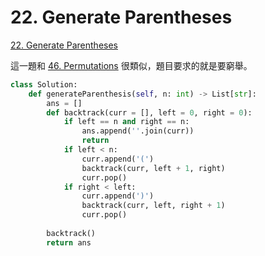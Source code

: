 # 22. Generate Parentheses

[22. Generate Parentheses](https://leetcode.com/problems/generate-parentheses/)

這一題和 [46. Permutations](permutations/) 很類似，題目要求的就是要窮舉。  

```python
class Solution:
    def generateParenthesis(self, n: int) -> List[str]:
        ans = []
        def backtrack(curr = [], left = 0, right = 0):
            if left == n and right == n:
                ans.append(''.join(curr))
                return
            if left < n:
                curr.append('(')
                backtrack(curr, left + 1, right)
                curr.pop()
            if right < left:
                curr.append(')')
                backtrack(curr, left, right + 1)
                curr.pop()
                
        backtrack()
        return ans
```

